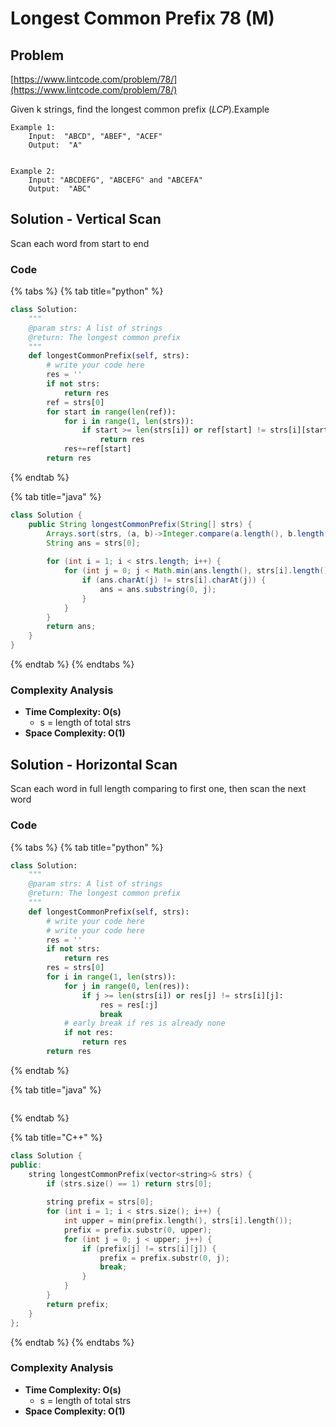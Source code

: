 # Longest Common Prefix 78 (M)

## Problem

[https://www.lintcode.com/problem/78/](https://www.lintcode.com/problem/78/)

Given k strings, find the longest common prefix (_LCP_).Example

```
Example 1:
	Input:  "ABCD", "ABEF", "ACEF"
	Output:  "A"
	

Example 2:
	Input: "ABCDEFG", "ABCEFG" and "ABCEFA"
	Output:  "ABC"
```

## Solution - Vertical Scan

Scan each word from start to end

### Code

{% tabs %}
{% tab title="python" %}
```python
class Solution:
    """
    @param strs: A list of strings
    @return: The longest common prefix
    """
    def longestCommonPrefix(self, strs):
        # write your code here
        res = ''
        if not strs:
            return res
        ref = strs[0]
        for start in range(len(ref)):
            for i in range(1, len(strs)):
                if start >= len(strs[i]) or ref[start] != strs[i][start]:
                    return res
            res+=ref[start]
        return res 
```
{% endtab %}

{% tab title="java" %}
```java
class Solution {
    public String longestCommonPrefix(String[] strs) {
        Arrays.sort(strs, (a, b)->Integer.compare(a.length(), b.length()));
        String ans = strs[0];
        
        for (int i = 1; i < strs.length; i++) {
            for (int j = 0; j < Math.min(ans.length(), strs[i].length()); j++) {
                if (ans.charAt(j) != strs[i].charAt(j)) {
                    ans = ans.substring(0, j);
                }
            }
        }
        return ans;
    }
}
```
{% endtab %}
{% endtabs %}

### Complexity Analysis

* **Time Complexity: O(s)**
  * s = length of total strs
* **Space Complexity: O(1)**



## Solution - Horizontal Scan

Scan each word in full length comparing to first one, then scan the next word

### Code

{% tabs %}
{% tab title="python" %}
```python
class Solution:
    """
    @param strs: A list of strings
    @return: The longest common prefix
    """
    def longestCommonPrefix(self, strs):
        # write your code here
        # write your code here
        res = ''
        if not strs:
            return res
        res = strs[0]
        for i in range(1, len(strs)):
            for j in range(0, len(res)):
                if j >= len(strs[i]) or res[j] != strs[i][j]:
                    res = res[:j]
                    break
            # early break if res is already none
            if not res:
                return res
        return res         
```
{% endtab %}

{% tab title="java" %}
```
```
{% endtab %}

{% tab title="C++" %}
```cpp
class Solution {
public:
    string longestCommonPrefix(vector<string>& strs) {
        if (strs.size() == 1) return strs[0];
        
        string prefix = strs[0];
        for (int i = 1; i < strs.size(); i++) {
            int upper = min(prefix.length(), strs[i].length());
            prefix = prefix.substr(0, upper);
            for (int j = 0; j < upper; j++) {
                if (prefix[j] != strs[i][j]) {
                    prefix = prefix.substr(0, j);
                    break;
                }
            }
        }
        return prefix;
    }
};
```
{% endtab %}
{% endtabs %}

### Complexity Analysis

* **Time Complexity: O(s)**
  * s = length of total strs
* **Space Complexity: O(1)**

